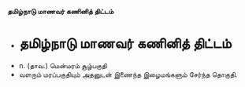 **தமிழ்நாடு மாணவர் கணினித் திட்டம்**
- # தமிழ்நாடு மாணவர் கணினித் திட்டம்
- n. (தாவ.) மென்மரம் சூழ்பகுதி
- வளரும் மரப்பகுதியும் அதனுடன் இணைந்த இழைமங்களும் சேர்ந்த தொகுதி.

